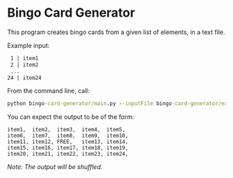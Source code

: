 # Bingo Card Generator

This program creates bingo cards from a given list of elements, in a text file.

Example input:
```txt
 1 | item1
 2 | item2
 ...
24 | item24
```

From the command line, call:

```cmd
python bingo-card-generator/main.py --inputFile bingo-card-generator/exampleInput.txt --outputFile bingo-card-generator/output/exampleOutput.csv --numRepeats 15
```

You can expect the output to be of the form:
```
item1,  item2,  item3,  item4,  item5,
item6,  item7,  item8,  item9,  item10,
item11, item12, FREE,   item13, item14,
item15, item16, item17, item18, item19,
item20, item21, item22, item23, item24,
```
*Note: The output will be shuffled.*